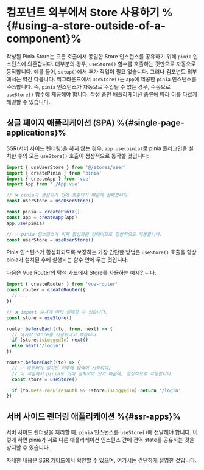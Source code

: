 # 컴포넌트 외부에서 Store 사용하기 %{#using-a-store-outside-of-a-component}%

<MasteringPiniaLink v-if="false"
  href="https://play.gumlet.io/embed/651ed1ec4c2f339c6860fd06"
  mp-link="https://masteringpinia.com/lessons/how-does-usestore-work"
  title="Using stores outside of components"
/>

작성된 Pinia Store는 모든 호출에서 동일한 Store 인스턴스를 공유하기 위해 `pinia` 인스턴스에 의존합니다. 대부분의 경우, `useStore()` 함수를 호출하는 것만으로 자동으로 동작합니다. 예를 들어, `setup()`에서 추가 작업이 필요 없습니다. 그러나 컴포넌트 외부에서는 약간 다릅니다.
백그라운드에서 `useStore()`는 `app`에 제공한 `pinia` 인스턴스를 *주입*합니다. 즉, `pinia` 인스턴스가 자동으로 주입될 수 없는 경우, 수동으로 `useStore()` 함수에 제공해야 합니다.
작성 중인 애플리케이션 종류에 따라 이를 다르게 해결할 수 있습니다.

## 싱글 페이지 애플리케이션 (SPA) %{#single-page-applications}%

SSR(서버 사이드 렌더링)을 하지 않는 경우, `app.use(pinia)`로 pinia 플러그인을 설치한 후의 모든 `useStore()` 호출이 정상적으로 동작할 것입니다:

```js
import { useUserStore } from '@/stores/user'
import { createPinia } from 'pinia'
import { createApp } from 'vue'
import App from './App.vue'

// ❌ pinia가 생성되기 전에 호출되기 때문에 실패합니다.
const userStore = useUserStore()

const pinia = createPinia()
const app = createApp(App)
app.use(pinia)

// ✅ pinia 인스턴스가 이제 활성화된 상태이므로 정상적으로 작동합니다.
const userStore = useUserStore()
```

Pinia 인스턴스가 활성화되도록 보장하는 가장 간단한 방법은 `useStore()` 호출을 항상 pinia가 설치된 후에 실행되는 함수 안에 두는 것입니다.

다음은 Vue Router의 탐색 가드에서 Store를 사용하는 예제입니다:

```js
import { createRouter } from 'vue-router'
const router = createRouter({
  // ...
})

// ❌ import 순서에 따라 실패할 수 있습니다.
const store = useStore()

router.beforeEach((to, from, next) => {
  // 여기서 Store를 사용하려고 했습니다.
  if (store.isLoggedIn) next()
  else next('/login')
})

router.beforeEach((to) => {
  // ✅ 라우터가 설치된 이후에 탐색이 시작되며,
  // 이 시점에서 pinia도 이미 설치되어 있기 때문에, 정상적으로 작동합니다.
  const store = useStore()

  if (to.meta.requiresAuth && !store.isLoggedIn) return '/login'
})
```

## 서버 사이드 렌더링 애플리케이션 %{#ssr-apps}%

서버 사이드 렌더링을 처리할 때, `pinia` 인스턴스를 `useStore()`에 전달해야 합니다. 이렇게 하면 pinia가 서로 다른 애플리케이션 인스턴스 간에 전역 state를 공유하는 것을 방지할 수 있습니다.

자세한 내용은 [SSR 가이드](/ssr/index.md)에서 확인할 수 있으며, 여기서는 간단하게 설명한 것입니다.
